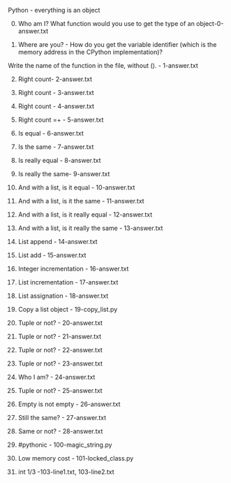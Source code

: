 Python - everything is an object


0. Who am I? What function would you use to get the type of an object-0-answer.txt

1. Where are you? - How do you get the variable identifier (which is the memory address in the CPython implementation)?

Write the name of the function in the file, without (). - 1-answer.txt

2. Right count- 2-answer.txt

3. Right count - 3-answer.txt

4. Right count - 4-answer.txt

5. Right count =+ - 5-answer.txt

6. Is equal - 6-answer.txt

7. Is the same - 7-answer.txt

8. Is really equal - 8-answer.txt

9. Is really the same- 9-answer.txt

10. And with a list, is it equal -  10-answer.txt

11. And with a list, is it the same - 11-answer.txt

12. And with a list, is it really equal - 12-answer.txt

13. And with a list, is it really the same - 13-answer.txt

14. List append - 14-answer.txt

15. List add - 15-answer.txt

16. Integer incrementation - 16-answer.txt

17. List incrementation - 17-answer.txt

18. List assignation - 18-answer.txt

19. Copy a list object - 19-copy_list.py

20. Tuple or not? - 20-answer.txt

21. Tuple or not? - 21-answer.txt

22. Tuple or not? - 22-answer.txt

23. Tuple or not? - 23-answer.txt

24. Who I am? - 24-answer.txt

25. Tuple or not? - 25-answer.txt

26. Empty is not empty - 26-answer.txt

27. Still the same? - 27-answer.txt

28. Same or not? - 28-answer.txt

29. #pythonic - 100-magic_string.py

30. Low memory cost - 101-locked_class.py

31. int 1/3 -103-line1.txt, 103-line2.txt